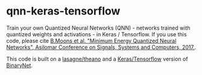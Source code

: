 # qnn-keras-tensorflow
Train your own Quantized Neural Networks (QNN) - networks trained with quantized weights and activations - in Keras / Tensorflow.
If you use this code, please cite [B.Moons et al. "Minimum Energy Quantized Neural Networks", Asilomar Conference on Signals, Systems and Computers, 2017.](https://www.linkedin.com/in/bert-moons-41867143/).

This code is built on a [lasagne/theano](https://github.com/MatthieuCourbariaux/BinaryNet) and a [Keras/Tensorflow](https://github.com/DingKe/BinaryNet) version of [BinaryNet](https://papers.nips.cc/paper/6573-binarized-neural-networks).
